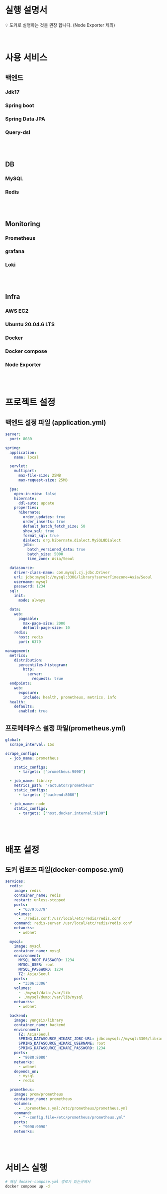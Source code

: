 # 실행 설명서

<aside>
💡 도커로 실행하는 것을 권장 합니다. (Node Exporter 제외)
</aside>
<br> </br>

# 사용 서비스
## 백엔드
### Jdk17
### Spring boot
### Spring Data JPA
### Query-dsl
<br> </br>

## DB
### MySQL
### Redis
<br> </br>

## Monitoring
### Prometheus
### grafana
### Loki
<br> </br>

## Infra
### AWS EC2
### Ubuntu 20.04.6 LTS
### Docker
### Docker compose
### Node Exporter
<br> </br>

# 프로젝트 설정
## 백엔드 설정 파일 (application.yml)
```yaml
server:
  port: 8080

spring:
  application:
    name: local

  servlet:
    multipart:
      max-file-size: 25MB
      max-request-size: 25MB

  jpa:
    open-in-view: false
    hibernate:
      ddl-auto: update
    properties:
      hibernate:
        order_updates: true
        order_inserts: true
        default_batch_fetch_size: 50
        show_sql: true
        format_sql: true
        dialect: org.hibernate.dialect.MySQL8Dialect
        jdbc:
          batch_versioned_data: true
          batch_size: 5000
          time_zone: Asia/Seoul

  datasource:
    driver-class-name: com.mysql.cj.jdbc.Driver
    url: jdbc:mysql://mysql:3306/library?serverTimezone=Asia/Seoul
    username: mysql
    password: 1234
  sql:
    init:
      mode: always

  data:
    web:
      pageable:
        max-page-size: 2000
        default-page-size: 10
    redis:
      host: redis
      port: 6379

management:
  metrics:
    distribution:
      percentiles-histogram:
        http:
          server:
            requests: true
  endpoints:
    web:
      exposure:
        include: health, prometheus, metrics, info
  health:
    defaults:
      enabled: true

```

## 프로메테우스 설정 파일(prometheus.yml)

```yaml
global:
  scrape_interval: 15s

scrape_configs:
  - job_name: prometheus

    static_configs:
      - targets: ["prometheus:9090"]

  - job_name: library
    metrics_path: "/actuator/prometheus"
    static_configs:
      - targets: ["backend:8080"]

  - job_name: node
    static_configs:
      - targets: ["host.docker.internal:9100"]

```
<br> </br>

# 배포 설정

## 도커 컴포즈 파일(docker-compose.yml)

```yaml
services:
  redis:
    image: redis
    container_name: redis
    restart: unless-stopped
    ports:
      - "6379:6379"
    volumes:
      - ./redis.conf:/usr/local/etc/redis/redis.conf
    command: redis-server /usr/local/etc/redis/redis.conf
    networks:
      - webnet

  mysql:
    image: mysql
    container_name: mysql
    environment:
      MYSQL_ROOT_PASSWORD: 1234
      MYSQL_USER: root
      MYSQL_PASSWORD: 1234
      TZ: Asia/Seoul
    ports:
      - "3306:3306"
    volumes:
      - ./mysql/data:/var/lib
      - ./mysql/dump:/var/lib/mysql
    networks:
      - webnet

  backend:
    image: yungsix/library
    container_name: backend
    environment:
      TZ: Asia/Seoul
      SPRING_DATASOURCE_HIKARI_JDBC-URL: jdbc:mysql://mysql:3306/library?serverTimezone=UTC&useUniCode=yes&characterEncoding=UTF-8&useSSL=false&allowPublicKeyRetrieval=true
      SPRING_DATASOURCE_HIKARI_USERNAME: root
      SPRING_DATASOURCE_HIKARI_PASSWORD: 1234
    ports:
      - "8080:8080"
    networks:
      - webnet
    depends_on:
      - mysql
      - redis

  prometheus:
    image: prom/prometheus
    container_name: prometheus
    volumes:
      - ./prometheus.yml:/etc/prometheus/prometheus.yml
    command:
      - "--config.file=/etc/prometheus/prometheus.yml"
    ports:
      - "9090:9090"
    networks:
```
<br> </br>


# 서비스 실행

```bash
# 해당 docker-compose.yml 경로가 있는곳에서
docker compose up -d
```

